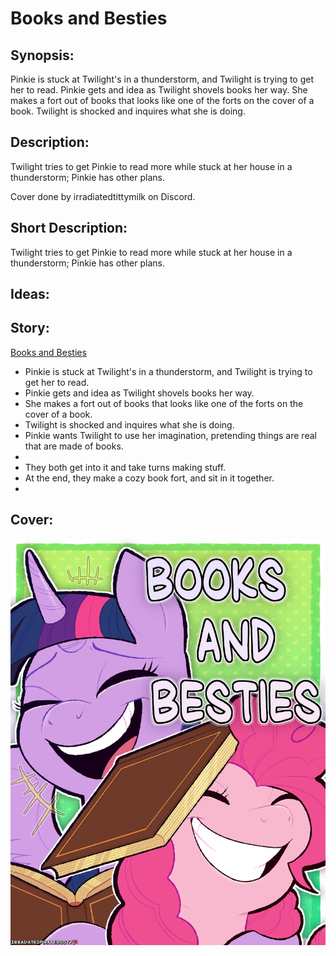 # Books and Besties

## Synopsis:
Pinkie is stuck at Twilight's in a thunderstorm, and Twilight is trying to get her to read. Pinkie gets and idea as Twilight shovels books her way. She makes a fort out of books that looks like one of the forts on the cover of a book. Twilight is shocked and inquires what she is doing.

## Description:
Twilight tries to get Pinkie to read more while stuck at her house in a thunderstorm; Pinkie has other plans.

Cover done by irradiatedtittymilk on Discord.

## Short Description:
Twilight tries to get Pinkie to read more while stuck at her house in a thunderstorm; Pinkie has other plans.

## Ideas:


## Story:
[Books and Besties](books-and-besties.md)
 - Pinkie is stuck at Twilight's in a thunderstorm, and Twilight is trying to get her to read.
 - Pinkie gets and idea as Twilight shovels books her way.
 - She makes a fort out of books that looks like one of the forts on the cover of a book.
 - Twilight is shocked and inquires what she is doing.
 - Pinkie wants Twilight to use her imagination, pretending things are real that are made of books.
 - 
 - They both get into it and take turns making stuff.
 - At the end, they make a cozy book fort, and sit in it together.
 - 

## Cover:
![cover](./books-and-besties-cover.png)